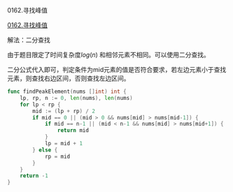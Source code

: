 0162.寻找峰值

[0162.寻找峰值](https://leetcode.cn/problems/find-peak-element/)



解法：二分查找



由于题目限定了时间复杂度$log(n)$ 和相邻元素不相同。可以使用二分查找。

二分公式代入即可，判定条件为mid元素的值是否符合要求，若左边元素小于查找元素，则查找右边区间，否则查找左边区间。



```go
func findPeakElement(nums []int) int {
    lp, rp, n := 0, len(nums), len(nums)
    for lp < rp {
        mid := (lp + rp) / 2
        if mid == 0 || (mid > 0 && nums[mid] > nums[mid-1]) {
            if mid == n-1 || (mid < n-1 && nums[mid] > nums[mid+1]) {
                return mid
            }
            lp = mid + 1
        } else {
            rp = mid
        }
    }
    return -1
}
```
